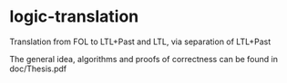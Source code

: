 # logic-translation
Translation from FOL to LTL+Past and LTL, via separation of LTL+Past

The general idea, algorithms and proofs of correctness can be found in doc/Thesis.pdf
